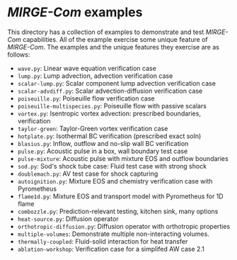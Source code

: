 # *MIRGE-Com* examples

This directory has a collection of examples to demonstrate and test *MIRGE-Com*
capabilities. All of the example exercise some unique feature of *MIRGE-Com*.
The examples and the unique features they exercise are as follows:

- `wave.py`: Linear wave equation verification case
- `lump.py`: Lump advection, advection verification case
- `scalar-lump.py`: Scalar component lump advection verification case
- `scalar-advdiff.py`: Scalar advection-diffusion verification case
- `poiseuille.py`: Poiseuille flow verification case
- `poiseuille-multispecies.py`: Poiseuille flow with passive scalars
- `vortex.py`: Isentropic vortex advection: prescribed boundaries, verification
- `taylor-green`: Taylor-Green vortex verification case
- `hotplate.py`: Isothermal BC verification (prescribed exact soln)
- `blasius.py`: Inflow, outflow and no-slip wall BC verification
- `pulse.py`: Acoustic pulse in a box, wall boundary test case
- `pulse-mixture`: Acoustic pulse with mixture EOS and outflow boundaries
- `sod.py`: Sod's shock tube case: Fluid test case with strong shock
- `doublemach.py`: AV test case for shock capturing
- `autoignition.py`: Mixture EOS and chemistry verification case with Pyrometheus
- `flame1d.py`: Mixture EOS and transport model with Pyrometheus for 1D flame
- `combozzle.py`: Prediction-relevant testing, kitchen sink, many options
- `heat-source.py`: Diffusion operator
- `orthotropic-diffusion.py`: Diffusion operator with orthotropic properties
- `multiple-volumes`: Demonstrate multiple non-interacting volumes.
- `thermally-coupled`: Fluid-solid interaction for heat transfer
- `ablation-workshop`: Verification case for a simplifed AW case 2.1
